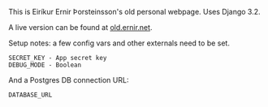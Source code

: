 This is Eiríkur Ernir Þorsteinsson's old personal webpage. Uses Django 3.2.

A live version can be found at [old.ernir.net](http://old.ernir.net/).

Setup notes: a few config vars and other externals need to be set.

    SECRET_KEY - App secret key
    DEBUG_MODE - Boolean

And a Postgres DB connection URL:

    DATABASE_URL
